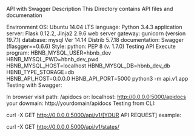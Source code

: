 API with Swagger
Description
This Directory contains API files and documenation

Environment
OS: Ubuntu 14.04 LTS
language: Python 3.4.3
application server: Flask 0.12.2, Jinja2 2.9.6
web server gateway: gunicorn (version 19.7.1)
database: mysql Ver 14.14 Distrib 5.7.18
documentation: Swagger (flasgger==0.6.6)
Style:
python: PEP 8 (v. 1.7.0)
Testing API
Execute program:
HBNB_MYSQL_USER=hbnb_dev HBNB_MYSQL_PWD=hbnb_dev_pwd \
HBNB_MYSQL_HOST=localhost HBNB_MYSQL_DB=hbnb_dev_db HBNB_TYPE_STORAGE=db \
HBNB_API_HOST=0.0.0.0 HBNB_API_PORT=5000 python3 -m api.v1.app
Testing with Swagger:

In browser visit path: /apidocs or:
localhost: http://0.0.0.0:5000/apidocs
your dowmain: http://yourdomain/apidocs
Testing from CLI:

curl -X GET http://0.0.0.0:5000/api/v1/[YOUR API REQUEST]
example:

curl -X GET http://0.0.0.0:5000/api/v1/states/

